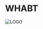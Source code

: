 # WHABT
![LOGO](https://user-images.githubusercontent.com/64045767/93098675-84f1b780-f67d-11ea-9a93-324b177dd849.png)
